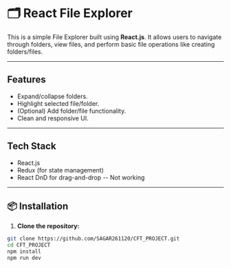 # 🗂 React File Explorer

This is a simple File Explorer built using **React.js**. It allows users to navigate through folders, view files, and perform basic file operations like creating folders/files.

---

## Features

- Expand/collapse folders.
- Highlight selected file/folder.
- (Optional) Add folder/file functionality.
- Clean and responsive UI.

---

## Tech Stack

- React.js
- Redux (for state management)
- React DnD for drag-and-drop -- Not working

---

## 📦 Installation

1. **Clone the repository:**

```bash
git clone https://github.com/SAGAR261120/CFT_PROJECT.git
cd CFT_PROJECT
npm install
npm run dev


